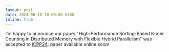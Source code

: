 ```yaml
---
layout: post
date: 2024-06-10 10:00:00-0400
inline: true
---
```


I’m happy to announce our paper "High-Performance Sorting-Based K-mer Counting in Distributed Memory with Flexible Hybrid Parallelism" was accepted to [ICPP24](https://icpp2024.org/); paper available online soon!
